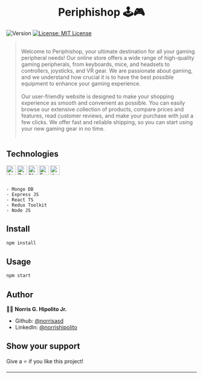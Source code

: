 <h1 align="center">Periphishop 🕹️🎮</h1>
<p>
  <img alt="Version" src="https://img.shields.io/badge/version-0.1.0-blue.svg?cacheSeconds=2592000" />
  <a href="#" target="_blank">
    <img alt="License: MIT License" src="https://img.shields.io/badge/License-MIT License-yellow.svg" />
  </a>
</p>

> <br> Welcome to Periphishop, your ultimate destination for all your gaming peripheral needs! Our online store offers a wide range of high-quality gaming peripherals, from keyboards, mice, and headsets to controllers, joysticks, and VR gear. We are passionate about gaming, and we understand how crucial it is to have the best possible equipment to enhance your gaming experience.<br><br>
> Our user-friendly website is designed to make your shopping experience as smooth and convenient as possible. You can easily browse our extensive collection of products, compare prices and features, read customer reviews, and make your purchase with just a few clicks. We offer fast and reliable shipping, so you can start using your new gaming gear in no time.<br><br>

<!-- ### ✨ [Demo](https://s9.gifyu.com/images/Ninja-Store.gif) -->

## Technologies

<a href="https://developer.mozilla.org/en-US/docs/Web/JavaScript" target="_blank" rel="noreferrer"><img src="https://raw.githubusercontent.com/danielcranney/readme-generator/main/public/icons/skills/javascript-colored.svg" width="25" height="25" alt="JavaScript" /></a>
<a href="https://reactjs.org/" target="_blank" rel="noreferrer"><img src="https://raw.githubusercontent.com/danielcranney/readme-generator/main/public/icons/skills/react-colored.svg" width="25" height="25" alt="React" /></a>
<a href="https://nodejs.org/en/" target="_blank" rel="noreferrer"><img src="https://raw.githubusercontent.com/danielcranney/readme-generator/main/public/icons/skills/nodejs-colored.svg" width="25" height="25" alt="NodeJS" /></a>
<a href="https://expressjs.com/" target="_blank" rel="noreferrer"><img src="https://raw.githubusercontent.com/danielcranney/readme-generator/main/public/icons/skills/express-colored-dark.svg" width="25" height="25" alt="Express" /></a>
<a href="https://developer.mozilla.org/en-US/docs/Web/JavaScript" target="_blank" rel="noreferrer"><img src="https://raw.githubusercontent.com/danielcranney/readme-generator/main/public/icons/skills/typescript-colored.svg" width="25" height="25" alt="JavaScript" /></a>

```

- Mongo DB
- Express JS
- React TS
- Redux Toolkit
- Node JS
```

## Install

```sh
npm install
```

## Usage

```sh
npm start
```

## Author

👨‍💻 **Norris G. Hipolito Jr.**

- Github: [@norrisasd](https://github.com/norrisasd)
- LinkedIn: [@norrishipolito](https://www.linkedin.com/in/norris-hipolito-jr-a67574209/)

## Show your support

Give a ⭐️ if you like this project!

---
